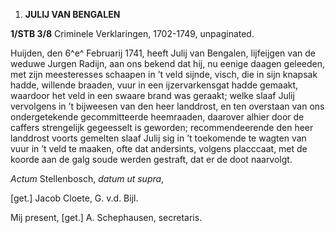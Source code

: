 1.  **JULIJ VAN BENGALEN**

**1/STB 3/8** Criminele Verklaringen, 1702-1749, unpaginated.

Huijden, den 6^e^ Februarij 1741, heeft Julij van Bengalen, lijfeijgen
van de weduwe Jurgen Radijn, aan ons bekend dat hij, nu eenige daagen
geleeden, met zijn meesteresses schaapen in ’t veld sijnde, visch, die
in sijn knapsak hadde, willende braaden, vuur in een ijzervarkensgat
hadde gemaakt, waardoor het veld in een swaare brand was geraakt; welke
slaaf Julij vervolgens in ’t bijweesen van den heer landdrost, en ten
overstaan van ons ondergetekende gecommitteerde heemraaden, daarover
alhier door de caffers strengelijk gegeesselt is geworden;
recommendeerende den heer landdrost voorts gemelten slaaf Julij sig in
’t toekomende te wagten van vuur in ’t veld te maaken, ofte dat
andersints, volgens placccaat, met de koorde aan de galg soude werden
gestraft, dat er de doot naarvolgt.

*Actum* Stellenbosch, *datum ut supra*,

\[get.\] Jacob Cloete, G. v.d. Bijl.

Mij present, \[get.\] A. Schephausen, secretaris.
